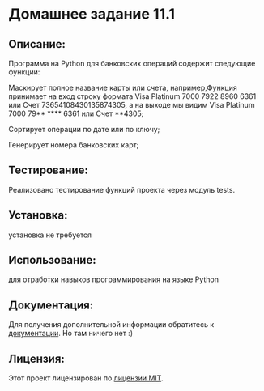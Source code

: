 #  Домашнее задание 11.1

## Описание:

Программа на Python для банковских операций содержит следующие функции:

Маскирует полное название карты или счета, например,Функция принимает на вход строку
формата Visa Platinum 7000 7922 8960 6361 или Счет 73654108430135874305,
а на выходе мы видим Visa Platinum 7000 79** **** 6361 или Счет **4305;

Сортирует операции по дате или по ключу;

Генерирует номера банковских карт;


## Тестирование:
Реализовано тестирование функций проекта через модуль tests.

## Установка:

установка не требуется


## Использование:

для отработки навыков программирования на языке Python

## Документация:

Для получения дополнительной информации обратитесь к [документации](docs/README.md). Но там ничего нет :)

## Лицензия:

Этот проект лицензирован по [лицензии MIT](LICENSE).